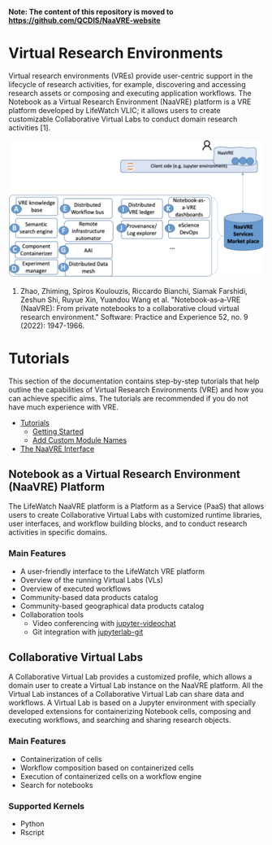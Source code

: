 **Note: The content of this repository is moved to https://github.com/QCDIS/NaaVRE-website**

# Virtual Research Environments

Virtual research environments (VREs) provide user-centric support in the lifecycle of research activities, for example, 
discovering and accessing research assets or composing and executing application workflows. The Notebook as a Virtual Research Environment (NaaVRE) platform is a VRE platform developed by LifeWatch VLIC; it allows users to create customizable Collaborative Virtual Labs to conduct domain research activities [1]. 

![Conceptual Architecture](images/Conceptual_Architecture.png)


1. Zhao, Zhiming, Spiros Koulouzis, Riccardo Bianchi, Siamak Farshidi, Zeshun Shi, Ruyue Xin, Yuandou Wang et al. "Notebook‐as‐a‐VRE (NaaVRE): From private notebooks to a collaborative cloud virtual research environment." Software: Practice and Experience 52, no. 9 (2022): 1947-1966.
# Tutorials

This section of the documentation contains step-by-step tutorials that help outline the capabilities of Virtual Research 
Environments (VRE) and how you can achieve specific aims. The tutorials are recommended if you do not have much 
experience with VRE.

* [Tutorials](tutorials/README.md)
  * [Getting Started](tutorials/README.md#getting-started)
  * [Add Custom Module Names](tutorials/README.md#add-custom-module-names)
* [The NaaVRE Interface](NaaVRE_Interface/README.md#the-naavre-interface)



## Notebook as a Virtual Research Environment (NaaVRE) Platform

The LifeWatch NaaVRE platform is a Platform as a Service (PaaS) that allows users to create Collaborative Virtual Labs with customized runtime libraries, user interfaces, and workflow building blocks, and to conduct research activities in specific domains.

### Main Features

* A user-friendly interface to the LifeWatch VRE platform
* Overview of the running Virtual Labs (VLs)
* Overview of executed workflows
* Community-based data products catalog
* Community-based geographical data products catalog
* Collaboration tools
  * Video conferencing with [jupyter-videochat](https://jupyter-videochat.readthedocs.io/en/latest/)
  * Git integration with [jupyterlab-git](https://pypi.org/project/jupyterlab-git/) 


## Collaborative Virtual Labs

A Collaborative Virtual Lab provides a customized profile, which allows a domain user to create a Virtual Lab instance on the NaaVRE platform. All the Virtual Lab instances of a Collaborative Virtual Lab can share data and workflows. A Virtual Lab is based on a Jupyter environment with specially developed extensions for containerizing Notebook cells, composing and executing workflows, and searching and sharing research objects.   

### Main Features
* Containerization of cells 
* Workflow composition based on containerized cells
* Execution of containerized cells on a workflow engine
* Search for notebooks

### Supported Kernels
* Python 
* Rscript 
